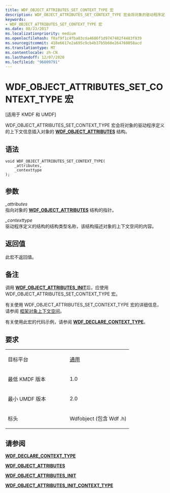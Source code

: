 ```yaml
---
title: WDF_OBJECT_ATTRIBUTES_SET_CONTEXT_TYPE 宏
description: WDF_OBJECT_ATTRIBUTES_SET_CONTEXT_TYPE 宏会将对象的驱动程序定义的上下文信息插入对象的 WDF_OBJECT_ATTRIBUTES 结构。
keywords:
- WDF_OBJECT_ATTRIBUTES_SET_CONTEXT_TYPE 宏
ms.date: 08/23/2017
ms.localizationpriority: medium
ms.openlocfilehash: f0af9f1c4fba83cda4686f1d9747482f4483f939
ms.sourcegitcommit: 418e6617e2a695c9cb4b37b5b60e264760858acd
ms.translationtype: MT
ms.contentlocale: zh-CN
ms.lasthandoff: 12/07/2020
ms.locfileid: "96809791"
---
```

# <a name="wdf_object_attributes_set_context_type-macro"></a>WDF_OBJECT_ATTRIBUTES_SET_CONTEXT_TYPE 宏


\[适用于 KMDF 和 UMDF\]

WDF_OBJECT_ATTRIBUTES_SET_CONTEXT_TYPE 宏会将对象的驱动程序定义的上下文信息插入对象的 [**WDF_OBJECT_ATTRIBUTES**](/windows-hardware/drivers/ddi/wdfobject/ns-wdfobject-_wdf_object_attributes) 结构。

<a name="syntax"></a>语法
------

```ManagedCPlusPlus
void WDF_OBJECT_ATTRIBUTES_SET_CONTEXT_TYPE(
    _attributes,
    _contexttype
);
```

<a name="parameters"></a>参数
----------

*_attributes*   
指向对象的 [**WDF_OBJECT_ATTRIBUTES**](/windows-hardware/drivers/ddi/wdfobject/ns-wdfobject-_wdf_object_attributes) 结构的指针。

*_contexttype*   
驱动程序定义的结构的结构类型名称，该结构描述对象的上下文空间的内容。

<a name="return-value"></a>返回值
------------

此宏不返回值。

<a name="remarks"></a>备注
-------

调用 [**WDF_OBJECT_ATTRIBUTES_INIT**](/windows-hardware/drivers/ddi/wdfobject/nf-wdfobject-wdf_object_attributes_init)后，应使用 WDF_OBJECT_ATTRIBUTES_SET_CONTEXT_TYPE 宏。

有关使用 WDF_OBJECT_ATTRIBUTES_SET_CONTEXT_TYPE 宏的详细信息，请参阅 [框架对象上下文空间](./framework-object-context-space.md)。

有关使用此宏的代码示例，请参阅 [**WDF_DECLARE_CONTEXT_TYPE**](wdf-declare-context-type.md)。

<a name="requirements"></a>要求
------------

<table>
<colgroup>
<col width="50%" />
<col width="50%" />
</colgroup>
<tbody>
<tr class="odd">
<td><p>目标平台</p></td>
<td><a href="https://go.microsoft.com/fwlink/p/?linkid=531356" data-raw-source="[Universal](https://go.microsoft.com/fwlink/p/?linkid=531356)">通用</a></td>
</tr>
<tr class="even">
<td><p>最低 KMDF 版本</p></td>
<td><p>1.0</p></td>
</tr>
<tr class="odd">
<td><p>最小 UMDF 版本</p></td>
<td><p>2.0</p></td>
</tr>
<tr class="even">
<td><p>标头</p></td>
<td>Wdfobject (包含 Wdf .h) </td>
</tr>
</tbody>
</table>

## <a name="see-also"></a>请参阅


[**WDF_DECLARE_CONTEXT_TYPE**](wdf-declare-context-type.md)

[**WDF_OBJECT_ATTRIBUTES**](/windows-hardware/drivers/ddi/wdfobject/ns-wdfobject-_wdf_object_attributes)

[**WDF_OBJECT_ATTRIBUTES_INIT**](/windows-hardware/drivers/ddi/wdfobject/nf-wdfobject-wdf_object_attributes_init)

[**WDF_OBJECT_ATTRIBUTES_INIT_CONTEXT_TYPE**](wdf-object-attributes-init-context-type.md)

 

